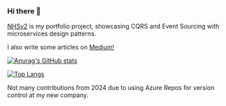 ### Hi there 👋

[NHSv2](https://github.com/stefannovak/NHSv2) is my portfolio project, showcasing CQRS and Event Sourcing with microservices design patterns.

I also write some articles on [Medium!](https://medium.com/@stefannovak96/hosting-a-keycloak-server-and-postgres-database-on-fly-69caf2da8a09)

[![Anurag's GitHub stats](https://github-readme-stats.vercel.app/api?username=stefannovak)](https://github.com/anuraghazra/github-readme-stats)

[![Top Langs](https://github-readme-stats.vercel.app/api/top-langs/?username=stefannovak&layout=donut)](https://github.com/anuraghazra/github-readme-stats)

Not many contributions from 2024 due to using Azure Repos for version control at my new company.
<!--
**stefannovak/stefannovak** is a ✨ _special_ ✨ repository because its `README.md` (this file) appears on your GitHub profile.

Here are some ideas to get you started:

- 🔭 I’m currently working on ...
- 🌱 I’m currently learning ...
- 👯 I’m looking to collaborate on ...
- 🤔 I’m looking for help with ...
- 💬 Ask me about ...
- 📫 How to reach me: ...
- 😄 Pronouns: ...
- ⚡ Fun fact: ...
-->
